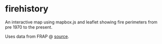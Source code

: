 # firehistory

An interactive map using mapbox.js and leaflet showing fire perimeters from pre 1970 to the present.

Uses data from FRAP @ <a href= "http://frap.fire.ca.gov/data/frapgisdata-sw-fireperimeters_download.php">source</a>.